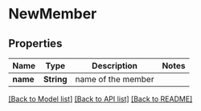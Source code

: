 # NewMember

## Properties
Name | Type | Description | Notes
------------ | ------------- | ------------- | -------------
**name** | **String** | name of the member | 

[[Back to Model list]](../README.md#documentation-for-models) [[Back to API list]](../README.md#documentation-for-api-endpoints) [[Back to README]](../README.md)


